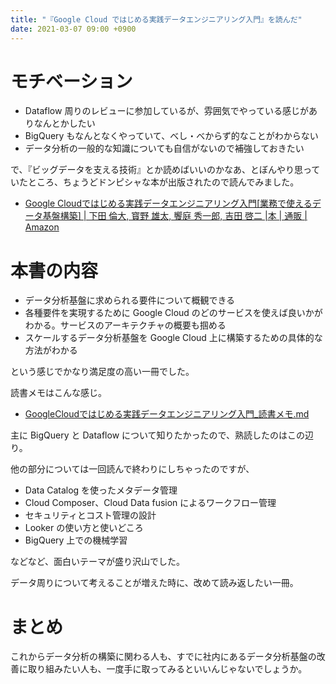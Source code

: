 ```yaml
---
title: "『Google Cloud ではじめる実践データエンジニアリング入門』を読んだ"
date: 2021-03-07 09:00 +0900
---
```


# モチベーション
- Dataflow 周りのレビューに参加しているが、雰囲気でやっている感じがありなんとかしたい
- BigQuery もなんとなくやっていて、べし・べからず的なことがわからない
- データ分析の一般的な知識についても自信がないので補強しておきたい

で、『ビッグデータを支える技術』とか読めばいいのかなあ、とぼんやり思っていたところ、ちょうどドンピシャな本が出版されたので読んでみました。  

- [Google Cloudではじめる実践データエンジニアリング入門[業務で使えるデータ基盤構築] | 下田 倫大, 寳野 雄太, 饗庭 秀一郎, 吉田 啓二 |本 | 通販 | Amazon](https://www.amazon.co.jp/dp/429711948X/)

# 本書の内容
- データ分析基盤に求められる要件について概観できる
- 各種要件を実現するために Google Cloud のどのサービスを使えば良いかがわかる。サービスのアーキテクチャの概要も掴める
- スケールするデータ分析基盤を Google Cloud 上に構築するための具体的な方法がわかる

という感じでかなり満足度の高い一冊でした。  

読書メモはこんな感じ。  

- [GoogleCloudではじめる実践データエンジニアリング入門_読書メモ.md](https://gist.github.com/gushernobindsme/12b5ba46966207046ad5da3dfaa4a449)

主に BigQuery と Dataflow について知りたかったので、熟読したのはこの辺り。  

他の部分については一回読んで終わりにしちゃったのですが、  

- Data Catalog を使ったメタデータ管理
- Cloud Composer、Cloud Data fusion によるワークフロー管理
- セキュリティとコスト管理の設計
- Looker の使い方と使いどころ
- BigQuery 上での機械学習

などなど、面白いテーマが盛り沢山でした。  

データ周りについて考えることが増えた時に、改めて読み返したい一冊。  

# まとめ
これからデータ分析の構築に関わる人も、すでに社内にあるデータ分析基盤の改善に取り組みたい人も、一度手に取ってみるといいんじゃないでしょうか。  